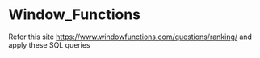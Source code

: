 # Window_Functions

Refer this site 
https://www.windowfunctions.com/questions/ranking/ 
and apply these SQL queries
